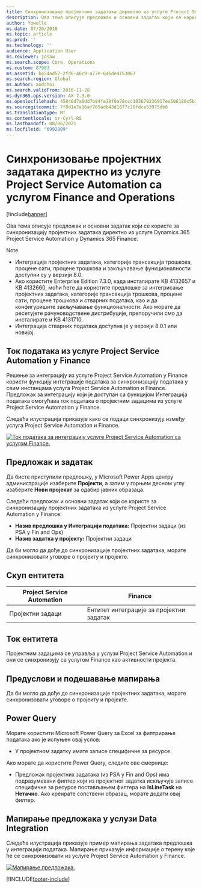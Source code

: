 ```yaml
---
title: Синхронизовање пројектних задатака директно из услуге Project Service Automation са услугом Finance and Operations
description: Ова тема описује предложак и основни задатак који се користе за синхронизацију пројектних задатака директно из услуге Microsoft Dynamics 365 Project Service Automation у Dynamics 365 Finance.
author: Yowelle
ms.date: 07/20/2018
ms.topic: article
ms.prod: ''
ms.technology: ''
audience: Application User
ms.reviewer: josaw
ms.search.scope: Core, Operations
ms.custom: 87983
ms.assetid: b454ad57-2fd6-46c9-a77e-646de4153067
ms.search.region: Global
ms.author: andchoi
ms.search.validFrom: 2016-11-28
ms.dyn365.ops.version: AX 7.3.0
ms.openlocfilehash: 45846d7a6dd7b84fe28f0a78ccc103679236917ea506180c5b383fd2828624eb
ms.sourcegitcommit: 7f8d1e7a16af769adb43d1877c28fdce53975db8
ms.translationtype: MT
ms.contentlocale: sr-Cyrl-RS
ms.lasthandoff: 08/06/2021
ms.locfileid: "6992809"
---
```

# <a name="synchronize-project-tasks-directly-from-project-service-automation-to-finance-and-operations"></a>Синхронизовање пројектних задатака директно из услуге Project Service Automation са услугом Finance and Operations

[!include[banner](../includes/banner.md)]

Ова тема описује предложак и основни задатак који се користе за синхронизацију пројектних задатака директно из услуге Dynamics 365 Project Service Automation у Dynamics 365 Finance.

> [!NOTE]
> - Интеграција пројектних задатака, категорије трансакција трошкова, процене сати, процене трошкова и закључавање функционалности доступни су у верзији 8.0.
> - Ако користите Enterprise Edition 7.3.0, када инсталирате KB 4132657 и KB 4132660, моћи ћете да користите предлошке за интегрисање пројектних задатака, категорије трансакција трошкова, процене сати, процене трошкова и стварних података, као и да конфигуришите закључавање функционалности. Ако морате да ресетујете рачуноводствене дистрибуције, препоручили смо да инсталирате и KB 4131710.
> - Интеграција стварних података доступна је у верзији 8.0.1 или новијој.

## <a name="data-flow-for-project-service-automation-to-finance"></a>Ток података из услуге Project Service Automation у Finance

Решење за интеграцију из услуге Project Service Automation у Finance користи функцију интеграције података за синхронизацију података у свим инстанцама услуга Project Service Automation и Finance. Предложак за интеграцију који је доступан са функцијом Интеграција података омогућава ток података о пројектним задацима из услуге Project Service Automation у Finance.

Следећа илустрација приказује како се подаци синхронизују између услуга Project Service Automation и Finance.

[![Ток података за интеграцију услуге Project Service Automation са услугом Finance.](./media/ProjectTasksFlow.png)](./media/ProjectTasksFlow.png)

## <a name="template-and-task"></a>Предложак и задатак

Да бисте приступили предлошку, у Microsoft Power Apps центру администрације изаберите **Пројекти**, а затим у горњем десном углу изаберите **Нови пројекат** за одабир јавних образаца.

Следећи предложак и основни задатак који се користе за синхронизацију пројектних задатака из услуге Project Service Automation у Finance:

- **Назив предлошка у Интеграцији података:** Пројектни задаци (из PSA у Fin and Ops)
- **Назив задатка у пројекту:** Пројектни задаци

Да би могло да дође до синхронизације пројектних задатака, морате синхронизовати уговоре о пројекту и пројекте.

## <a name="entity-set"></a>Скуп ентитета

| Project Service Automation | Finance                             |
|----------------------------|-------------------------------------|
| Пројектни задаци              | Ентитет интеграције за пројектни задатак |

## <a name="entity-flow"></a>Ток ентитета

Пројектним задацима се управља у услузи Project Service Automation и они се синхронизују са услугом Finance као активности пројекта.

## <a name="prerequisites-and-mapping-setup"></a>Предуслови и подешавање мапирања

Да би могло да дође до синхронизације пројектних задатака, морате синхронизовати уговоре о пројекту и пројекте.

## <a name="power-query"></a>Power Query

Морате користити Microsoft Power Query за Excel за филтрирање података ако је испуњен овај услов:

- У пројектном задатку имате записе специфичне за ресурсе.

Ако морате да користите Power Query, следите ове смернице:

- Предложак пројектних задатака (из PSA у Fin and Ops) има подразумевани филтер који из пројектног задатка искључује записе специфичне за ресурсе постављањем филтера на **IsLineTask** на **Нетачно**. Ако креирате сопствени образац, морате додати овај филтер.

## <a name="template-mapping-in-data-integration"></a>Мапирање предложака у услузи Data Integration

Следећа илустрација приказује пример мапирања задатака предлошка у интеграцији података. Мапирање приказује информације о терену које ће се синхронизовати из услуге Project Service Automation у Finance.

[![Мапирање предложака.](./media/ProjectTasksMapping.png)](./media/ProjectTasksMapping.png)


[!INCLUDE[footer-include](../includes/footer-banner.md)]